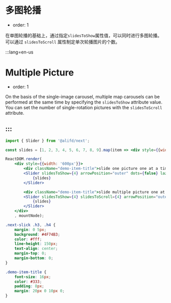 # 多图轮播

- order: 1

在单图轮播的基础上，通过指定`slidesToShow`属性值，可以同时进行多图轮播。
可以通过 `slidesToScroll` 属性制定单次轮播图片的个数。

:::lang=en-us
# Multiple Picture

- order: 1

On the basis of the single-image carousel, multiple map carousels can be performed at the same time by specifying the `slidesToShow` attribute value.
You can set the number of single-rotation pictures with the `slidesToScroll` attribute.

:::
---

````jsx
import { Slider } from '@alifd/next';

const slides = [1, 2, 3, 4, 5, 6, 7, 8, 9].map(item => <div style={{width: '25%'}} key={item}><h4 className="h4">{item}</h4></div>);

ReactDOM.render(
    <div style={{width: '600px'}}>
        <div className="demo-item-title">slide one picture one at a time</div>
        <Slider slidesToShow={4} arrowPosition="outer" dots={false} lazyLoad >
            {slides}
        </Slider>

        <div className="demo-item-title">slide multiple picture one at a time</div>
        <Slider slidesToShow={4} slidesToScroll={4} arrowPosition="outer" lazyLoad dots={false}>
            {slides}
        </Slider>
    </div>
    , mountNode);
````

````css
.next-slick .h3, .h4 {
    margin: 0 5px;
    background: #4F74B3;
    color: #fff;
    line-height: 150px;
    text-align: center;
    margin-top: 0;
    margin-bottom: 0;
}

.demo-item-title {
    font-size: 16px;
    color: #333;
    padding: 8px;
    margin: 20px 0 10px 0;
}
````
